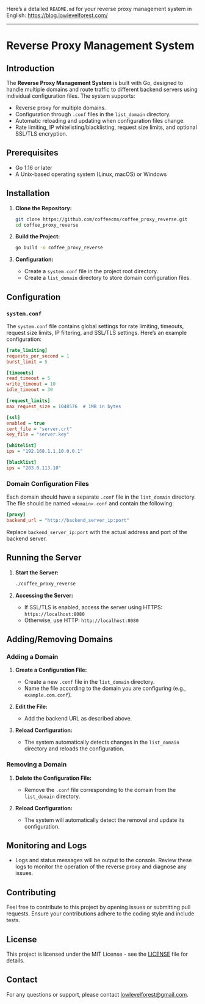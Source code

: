 Here’s a detailed `README.md` for your reverse proxy management system in English: https://blog.lowlevelforest.com/

---

# Reverse Proxy Management System

## Introduction

The **Reverse Proxy Management System** is built with Go, designed to handle multiple domains and route traffic to different backend servers using individual configuration files. The system supports:
- Reverse proxy for multiple domains.
- Configuration through `.conf` files in the `list_domain` directory.
- Automatic reloading and updating when configuration files change.
- Rate limiting, IP whitelisting/blacklisting, request size limits, and optional SSL/TLS encryption.

## Prerequisites

- Go 1.16 or later
- A Unix-based operating system (Linux, macOS) or Windows

## Installation

1. **Clone the Repository:**

   ```bash
   git clone https://github.com/coffeecms/coffee_proxy_reverse.git
   cd coffee_proxy_reverse
   ```

2. **Build the Project:**

   ```bash
   go build -o coffee_proxy_reverse
   ```

3. **Configuration:**
   - Create a `system.conf` file in the project root directory.
   - Create a `list_domain` directory to store domain configuration files.

## Configuration

### `system.conf`

The `system.conf` file contains global settings for rate limiting, timeouts, request size limits, IP filtering, and SSL/TLS settings. Here’s an example configuration:

```ini
[rate_limiting]
requests_per_second = 1
burst_limit = 5

[timeouts]
read_timeout = 5
write_timeout = 10
idle_timeout = 30

[request_limits]
max_request_size = 1048576  # 1MB in bytes

[ssl]
enabled = true
cert_file = "server.crt"
key_file = "server.key"

[whitelist]
ips = "192.168.1.1,10.0.0.1"

[blacklist]
ips = "203.0.113.10"
```

### Domain Configuration Files

Each domain should have a separate `.conf` file in the `list_domain` directory. The file should be named `<domain>.conf` and contain the following:

```ini
[proxy]
backend_url = "http://backend_server_ip:port"
```

Replace `backend_server_ip:port` with the actual address and port of the backend server.

## Running the Server

1. **Start the Server:**

   ```bash
   ./coffee_proxy_reverse
   ```

2. **Accessing the Server:**
   - If SSL/TLS is enabled, access the server using HTTPS: `https://localhost:8080`
   - Otherwise, use HTTP: `http://localhost:8080`

## Adding/Removing Domains

### Adding a Domain

1. **Create a Configuration File:**
   - Create a new `.conf` file in the `list_domain` directory.
   - Name the file according to the domain you are configuring (e.g., `example.com.conf`).

2. **Edit the File:**
   - Add the backend URL as described above.

3. **Reload Configuration:**
   - The system automatically detects changes in the `list_domain` directory and reloads the configuration.

### Removing a Domain

1. **Delete the Configuration File:**
   - Remove the `.conf` file corresponding to the domain from the `list_domain` directory.

2. **Reload Configuration:**
   - The system will automatically detect the removal and update its configuration.

## Monitoring and Logs

- Logs and status messages will be output to the console. Review these logs to monitor the operation of the reverse proxy and diagnose any issues.

## Contributing

Feel free to contribute to this project by opening issues or submitting pull requests. Ensure your contributions adhere to the coding style and include tests.

## License

This project is licensed under the MIT License - see the [LICENSE](LICENSE) file for details.

## Contact

For any questions or support, please contact [lowlevelforest@gmail.com](mailto:lowlevelforest@gmail.com).
